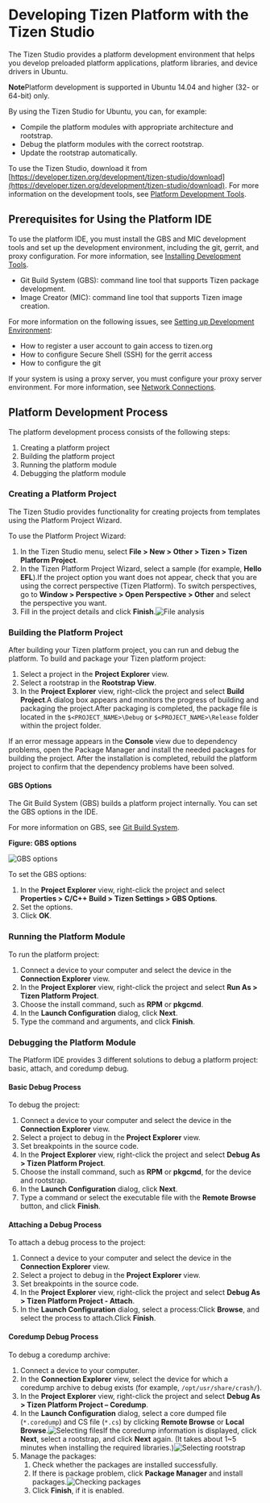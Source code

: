 # Developing Tizen Platform with the Tizen Studio

The Tizen Studio provides a platform development environment that helps you develop preloaded platform applications, platform libraries, and device drivers in Ubuntu.

**Note**Platform development is supported in Ubuntu 14.04 and higher (32- or 64-bit) only.

By using the Tizen Studio for Ubuntu, you can, for example:

- Compile the platform modules with appropriate architecture and rootstrap.
- Debug the platform modules with the correct rootstrap.
- Update the rootstrap automatically.

To use the Tizen Studio, download it from [https://developer.tizen.org/development/tizen-studio/download](https://developer.tizen.org/development/tizen-studio/download). For more information on the development tools, see [Platform Development Tools](platform-tools.md).

## Prerequisites for Using the Platform IDE

To use the platform IDE, you must install the GBS and MIC development tools and set up the development environment, including the git, gerrit, and proxy configuration. For more information, see [Installing Development Tools](https://source.tizen.org/documentation/developer-guide/getting-started-guide/installing-development-tools).

- Git Build System (GBS): command line tool that supports Tizen package development.
- Image Creator (MIC): command line tool that supports Tizen image creation.

For more information on the following issues, see [Setting up Development Environment](https://source.tizen.org/documentation/developer-guide/environment-setup):

- How to register a user account to gain access to tizen.org
- How to configure Secure Shell (SSH) for the gerrit access
- How to configure the git

If your system is using a proxy server, you must configure your proxy server environment. For more information, see [Network Connections](http://help.eclipse.org/mars/index.jsp?topic=%2Forg.eclipse.platform.doc.user%2Freference%2Fref-net-preferences.htm).

## Platform Development Process

The platform development process consists of the following steps:

1. Creating a platform project
2. Building the platform project
3. Running the platform module
4. Debugging the platform module

### Creating a Platform Project

The Tizen Studio provides functionality for creating projects from templates using the Platform Project Wizard.

To use the Platform Project Wizard:

1. In the Tizen Studio menu, select **File > New > Other > Tizen > Tizen Platform Project**.
2. In the Tizen Platform Project Wizard, select a sample (for example, **Hello EFL**).If the project option you want does not appear, check that you are using the correct perspective (Tizen Platform). To switch perspectives, go to **Window > Perspective > Open Perspective > Other** and select the perspective you want.
3. Fill in the project details and click **Finish**.![File analysis](./media/platform_project_wizard.png)

### Building the Platform Project

After building your Tizen platform project, you can run and debug the platform. To build and package your Tizen platform project:

1. Select a project in the **Project Explorer** view.
2. Select a rootstrap in the **Rootstrap View**.
3. In the **Project Explorer** view, right-click the project and select **Build Project**.A dialog box appears and monitors the progress of building and packaging the project.After packaging is completed, the package file is located in the `$<PROJECT_NAME>\Debug` or `$<PROJECT_NAME>\Release` folder within the project folder.

If an error message appears in the **Console** view due to dependency problems, open the Package Manager and install the needed packages for building the project. After the installation is completed, rebuild the platform project to confirm that the dependency problems have been solved.

#### GBS Options

The Git Build System (GBS) builds a platform project internally. You can set the GBS options in the IDE.

For more information on GBS, see [Git Build System](https://source.tizen.org/documentation/reference/git-build-system).

**Figure: GBS options**

![GBS options](./media/platform_gbs_options.png)

To set the GBS options:

1. In the **Project Explorer** view, right-click the project and select **Properties > C/C++ Build > Tizen Settings > GBS Options**.
2. Set the options.
3. Click **OK**.

### Running the Platform Module

To run the platform project:

1. Connect a device to your computer and select the device in the **Connection Explorer** view.
2. In the **Project Explorer** view, right-click the project and select **Run As > Tizen Platform Project**.
3. Choose the install command, such as **RPM** or **pkgcmd**.
4. In the **Launch Configuration** dialog, click **Next**.
5. Type the command and arguments, and click **Finish**.

### Debugging the Platform Module

The Platform IDE provides 3 different solutions to debug a platform project: basic, attach, and coredump debug.

#### Basic Debug Process

To debug the project:

1. Connect a device to your computer and select the device in the **Connection Explorer** view.
2. Select a project to debug in the **Project Explorer** view.
3. Set breakpoints in the source code.
4. In the **Project Explorer** view, right-click the project and select **Debug As > Tizen Platform Project**.
5. Choose the install command, such as **RPM** or **pkgcmd**, for the device and rootstrap.
6. In the **Launch Configuration** dialog, click **Next**.
7. Type a command or select the executable file with the **Remote Browse** button, and click **Finish**.

#### Attaching a Debug Process

To attach a debug process to the project:

1. Connect a device to your computer and select the device in the **Connection Explorer** view.
2. Select a project to debug in the **Project Explorer** view.
3. Set breakpoints in the source code.
4. In the **Project Explorer** view, right-click the project and select **Debug As > Tizen Platform Project - Attach**.
5. In the **Launch Configuration** dialog, select a process:Click **Browse**, and select the process to attach.Click **Finish**.

#### Coredump Debug Process

To debug a coredump archive:

1. Connect a device to your computer.
2. In the **Connection Explorer** view, select the device for which a coredump archive to debug exists (for example, `/opt/usr/share/crash/`).
3. In the **Project Explorer** view, right-click the project and select **Debug As > Tizen Platform Project – Coredump**.
4. In the **Launch Configuration** dialog, select a core dumped file (`*.coredump`) and CS file (`*.cs`) by clicking **Remote Browse** or **Local Browse**.![Selecting files](./media/platform_codedump_files.png)If the coredump information is displayed, click **Next**, select a rootstrap, and click **Next** again. (It takes about 1~5 minutes when installing the required libraries.)![Selecting rootstrap](./media/platform_rootstrap.png)
5. Manage the packages:
   1. Check whether the packages are installed successfully.
   2. If there is package problem, click **Package Manager** and install packages.![Checking packages](./media/platform_packages.png)
   3. Click **Finish**, if it is enabled.